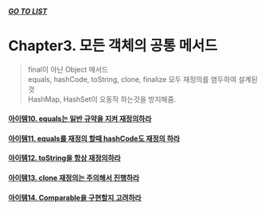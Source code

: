 ##### [GO TO LIST](../README.md)

# Chapter3. 모든 객체의 공통 메서드

> final이 아닌 Object 메서드  
> equals, hashCode, toString, clone, finalize 모두 재정의를 염두하여 설계된 것  
> HashMap, HashSet이 오동작 하는것을 방지해줌.

#### [아이템10. equals는 일반 규약을 지켜 재정의하라](./item10/README.md)
#### [아이템11. equals를 재정의 할때 hashCode도 재정의 하라](./item11/README.md)
#### [아이템12. toString을 항상 재정의하라](./item12/README.md)
#### [아이템13. clone 재정의는 주의해서 진행하라](./item13/README.md)
#### [아이템14. Comparable을 구현할지 고려하라](./item14/README.md)